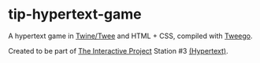 # tip-hypertext-game
A hypertext game in [Twine/Twee](https://twinery.org/) and HTML + CSS, compiled with [Tweego](https://github.com/tmedwards/tweego).

Created to be part of [The Interactive Project](https://sites.google.com/ualberta.ca/tips-interactive-project/) Station #3 [(Hypertext)](https://sites.google.com/ualberta.ca/tips-interactive-project/home/the-interactive-game/hypertext).

